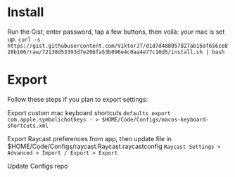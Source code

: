 # Install

Run the Gist, enter password, tap a few buttons, then voilà: your mac is set up.
`curl -s https://gist.githubusercontent.com/ViktorJT/d1d7d488057827ab16af656ce828b166/raw/72138d53393d7e206fa53b096e4c0aa4e77c10d5/install.sh | bash`


# Export

Follow these steps if you plan to export settings:

Export custom mac keyboard shortcuts
`defaults export com.apple.symbolichotkeys - > $HOME/Code/Configs/macos-keyboard-shortcuts.xml`

Export Raycast preferences from app, then update file in $HOME/Code/Configs/raycast.Raycast.raycastconfig
`Raycast Settings > Advanced > Import / Export > Export`

Update Configs repo
